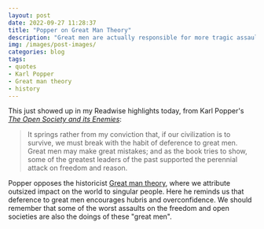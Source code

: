 ```yaml
---
layout: post
date: 2022-09-27 11:28:37
title: "Popper on Great Man Theory"
description: "Great men are actually responsible for more tragic assaults on freedom than they are for human progress."
img: /images/post-images/
categories: blog
tags:
- quotes
- Karl Popper
- Great man theory
- history
---
```


This just showed up in my Readwise highlights today, from Karl Popper's *[The Open Society and its Enemies](/books/popper-the-open-society-and-its-enemies/ "Karl Popper, The Open Society and its Enemies")*:

> It springs rather from my conviction that, if our civilization is to survive, we must break with the habit of deference to great men. Great men may make great mistakes; and as the book tries to show, some of the greatest leaders of the past supported the perennial attack on freedom and reason.

Popper opposes the historicist [Great man theory](https://en.wikipedia.org/wiki/Great_man_theory "Great man theory"), where we attribute outsized impact on the world to singular people. Here he reminds us that deference to great men encourages hubris and overconfidence. We should remember that some of the worst assaults on the freedom and open societies are also the doings of these "great men".